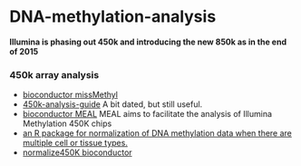# DNA-methylation-analysis

**Illumina is phasing out 450k and introducing the new 850k as in the end of 2015**
### 450k array analysis
* [bioconductor missMethyl](https://www.bioconductor.org/packages/release/bioc/html/missMethyl.html)  
* [450k-analysis-guide](https://github.com/crazyhottommy/450k-analysis-guide) A bit dated, but still useful.
* [bioconductor MEAL](http://bioconductor.org/packages/devel/bioc/vignettes/MEAL/inst/doc/MEAL.html) MEAL aims to facilitate the analysis of Illumina Methylation 450K chips   
* [an R package for normalization of DNA methylation data when there are multiple cell or tissue types.](https://github.com/GreenwoodLab/funtooNorm)
* [normalize450K bioconductor](http://bioconductor.org/packages/devel/bioc/html/normalize450K.html)
